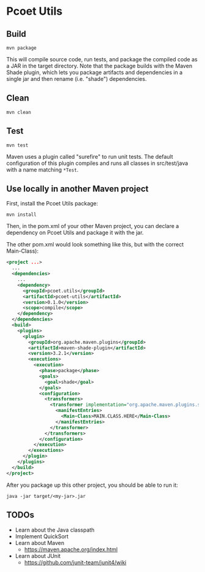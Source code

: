 # Pcoet Utils

## Build

    mvn package

This will compile source code, run tests, and package the compiled code as a JAR in the target directory. Note that the package builds with the Maven Shade plugin, which lets you package artifacts and dependencies in a single jar and then rename (i.e. "shade") dependencies.

## Clean

    mvn clean

## Test

    mvn test

Maven uses a plugin called "surefire" to run unit tests. The default configuration of this plugin compiles and runs all classes in src/test/java with a name matching `*Test`.

## Use locally in another Maven project

First, install the Pcoet Utils package:

    mvn install

Then, in the pom.xml of your other Maven project, you can declare a dependency on Pcoet Utils and package it with the jar.

The other pom.xml would look something like this, but with the correct Main-Class):

```xml
<project ...>
  ...
  <dependencies>
    ...
    <dependency>
      <groupId>pcoet.utils</groupId>
      <artifactId>pcoet-utils</artifactId>
      <version>0.1.0</version>
      <scope>compile</scope>
    </dependency>
  </dependencies>
  <build>
    <plugins>
      <plugin>
        <groupId>org.apache.maven.plugins</groupId>
        <artifactId>maven-shade-plugin</artifactId>
        <version>3.2.1</version>
        <executions>
          <execution>
            <phase>package</phase>
            <goals>
              <goal>shade</goal>
            </goals>
            <configuration>
              <transformers>
                <transformer implementation="org.apache.maven.plugins.shade.resource.ManifestResourceTransformer">
                  <manifestEntries>
                    <Main-Class>MAIN.CLASS.HERE</Main-Class>
                  </manifestEntries>
                </transformer>
              </transformers>
            </configuration>
          </execution>
        </executions>
      </plugin>
    </plugins>
  </build>
</project>
```

After you package up this other project, you should be able to run it:

    java -jar target/<my-jar>.jar

## TODOs

* Learn about the Java classpath
* Implement QuickSort
* Learn about Maven
  * https://maven.apache.org/index.html
* Learn about JUnit
  * https://github.com/junit-team/junit4/wiki